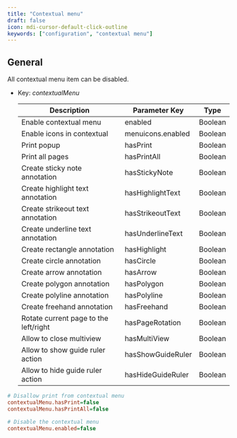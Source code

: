 ```yaml
---
title: "Contextual menu"
draft: false
icon: mdi-cursor-default-click-outline
keywords: ["configuration", "contextual menu"]
---
```


## General

All contextual menu item can be disabled.

- Key: *contextualMenu*

    | Description                           | Parameter Key     | Type    |
    | ------------------------------------- | ----------------- | ------- |
    | Enable contextual menu                | enabled           | Boolean |
    | Enable icons in contextual            | menuicons.enabled | Boolean |
    | Print popup                           | hasPrint          | Boolean |
    | Print all pages                       | hasPrintAll       | Boolean |
    | Create sticky note annotation         | hasStickyNote     | Boolean |
    | Create highlight text annotation      | hasHighlightText  | Boolean |
    | Create strikeout text annotation      | hasStrikeoutText  | Boolean |
    | Create underline text annotation      | hasUnderlineText  | Boolean |
    | Create rectangle annotation           | hasHighlight      | Boolean |
    | Create circle annotation              | hasCircle         | Boolean |
    | Create arrow annotation               | hasArrow          | Boolean |
    | Create polygon annotation             | hasPolygon        | Boolean |
    | Create polyline annotation            | hasPolyline       | Boolean |
    | Create freehand annotation            | hasFreehand       | Boolean |
    | Rotate current page to the left/right | hasPageRotation   | Boolean |
    | Allow to close multiview              | hasMultiView      | Boolean |
    | Allow to show guide ruler action      | hasShowGuideRuler | Boolean |
    | Allow to hide guide ruler action      | hasHideGuideRuler | Boolean |


```cfg
# Disallow print from contextual menu
contextualMenu.hasPrint=false
contextualMenu.hasPrintAll=false

# Disable the contextual menu
contextualMenu.enabled=false
```

